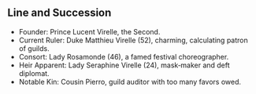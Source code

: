 ## Line and Succession
- Founder: Prince Lucent Virelle, the Second.
- Current Ruler: Duke Matthieu Virelle (52), charming, calculating patron of guilds.
- Consort: Lady Rosamonde (46), a famed festival choreographer.
- Heir Apparent: Lady Seraphine Virelle (24), mask‑maker and deft diplomat.
- Notable Kin: Cousin Pierro, guild auditor with too many favors owed.